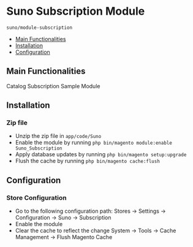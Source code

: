 # Suno Subscription Module

   ``suno/module-subscription``

 - [Main Functionalities](#main-functionalities)
 - [Installation](#installation)
 - [Configuration](#configuration)


## Main Functionalities
Catalog Subscription Sample Module

## Installation
### Zip file
 - Unzip the zip file in `app/code/Suno`
 - Enable the module by running `php bin/magento module:enable Suno_Subscription`
 - Apply database updates by running `php bin/magento setup:upgrade`
 - Flush the cache by running `php bin/magento cache:flush`

## Configuration
### Store Configuration
 - Go to the following configuration path:
   Stores -> Settings -> Configuration -> Suno -> Subscription
 - Enable the module
 - Clear the cache to reflect the change
   System -> Tools -> Cache Management -> Flush Magento Cache
